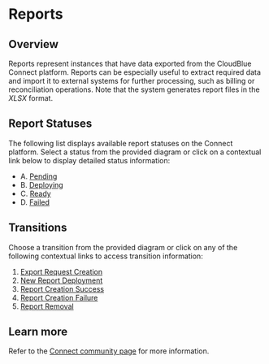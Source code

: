 # Reports
## Overview
Reports represent instances that have data exported from the CloudBlue Connect platform. Reports can be especially useful to extract required data and import it to external systems for further processing, such as billing or reconciliation operations.
Note that the system generates report files in the *XLSX* format.
## Report Statuses
The following list displays available report statuses on the Connect platform. Select a status from the provided diagram or click on a contextual link below to display detailed status information:

* A. [Pending](s-a-pending.html)
* B. [Deploying](s-b-deploying.html)
* C. [Ready](s-c-ready.html)
* D. [Failed](s-d-failed.html)
## Transitions
Choose a transition from the provided diagram or click on any of the following contextual links to access transition information:

1. [Export Request Creation](t-1-new-pending.html)
2. [New Report Deployment](t-2-pen-deploying.html)
3. [Report Creation Success](t-3-dep-ready.html)
4. [Report Creation Failure](t-4-dep-failed.html)
5. [Report Removal](t-5-ready-remove.html)
## Learn more
Refer to the [Connect community page](https://connect.cloudblue.com/community/modules/reports/) for more information.
